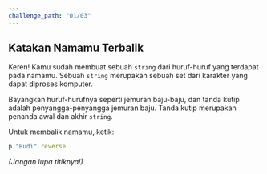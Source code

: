 ```yaml
---
challenge_path: "01/03"
---
```


## Katakan Namamu Terbalik

Keren! Kamu sudah membuat sebuah `string` dari huruf-huruf yang terdapat pada namamu. Sebuah `string` merupakan sebuah set dari karakter yang dapat diproses komputer.

Bayangkan huruf-hurufnya seperti jemuran baju-baju, dan tanda kutip adalah penyangga-penyangga jemuran baju. Tanda kutip merupakan penanda awal dan akhir `string`.

Untuk membalik namamu, ketik:

```ruby
p "Budi".reverse
```

*(Jangan lupa titiknya!)*